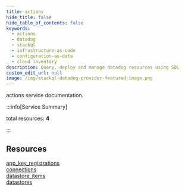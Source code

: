 ```yaml
---
title: actions
hide_title: false
hide_table_of_contents: false
keywords:
  - actions
  - datadog
  - stackql
  - infrastructure-as-code
  - configuration-as-data
  - cloud inventory
description: Query, deploy and manage datadog resources using SQL
custom_edit_url: null
image: /img/stackql-datadog-provider-featured-image.png
---
```


actions service documentation.

:::info[Service Summary]

total resources: __4__  

:::

## Resources
<div class="row">
<div class="providerDocColumn">
<a href="/services/actions/app_key_registrations/">app_key_registrations</a><br />
<a href="/services/actions/connections/">connections</a>
</div>
<div class="providerDocColumn">
<a href="/services/actions/datastore_items/">datastore_items</a><br />
<a href="/services/actions/datastores/">datastores</a>
</div>
</div>